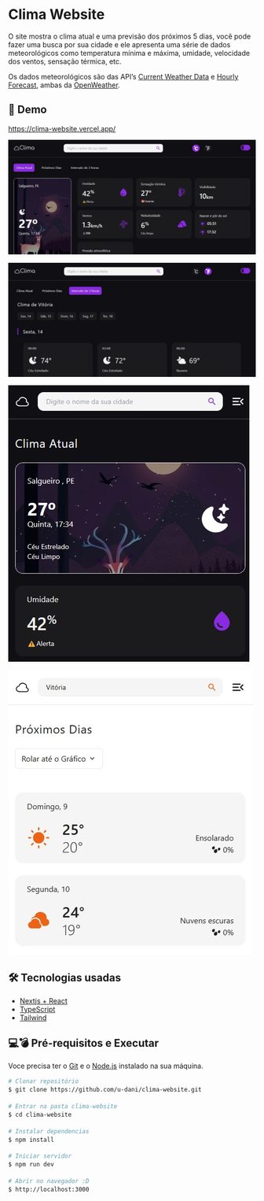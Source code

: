 # Clima Website

O site mostra o clima atual e uma previsão dos próximos 5 dias, você pode fazer uma busca por sua cidade e ele apresenta uma série de dados meteorológicos como temperatura mínima e máxima, umidade, velocidade dos ventos, sensação térmica, etc.

Os dados meteorológicos são das API’s [Current Weather Data](https://openweathermap.org/current) e [Hourly Forecast](https://openweathermap.org/api/hourly-forecast), ambas da [OpenWeather](https://openweathermap.org/).

## 🌠 Demo

<a target="_blank" href="https://clima-website.vercel.app/">https://clima-website.vercel.app/</a>

![](public/demo/current-weather-dark-theme.jpg)

![](public/demo/interval-page-dark-theme.jpg)

![](public/demo/current-weather-dark-theme-mobile.jpg)

![](public/demo/forecast-weather-light-theme-mobile.jpg)

## 🛠 Tecnologias usadas

-   [Nextjs + React](https://nextjs.org/)
-   [TypeScript](https://www.typescriptlang.org/pt/)
-   [Tailwind](https://tailwindcss.com/)

## 💻💣 Pré-requisitos e Executar

Voce precisa ter o [Git](https://git-scm.com) e o [Node.js](https://nodejs.org/en/) instalado na sua máquina.

```bash
# Clonar repositório
$ git clone https://github.com/u-dani/clima-website.git

# Entrar na pasta clima-website
$ cd clima-website

# Instalar dependencias
$ npm install

# Iniciar servidor
$ npm run dev

# Abrir no navegador :D
$ http://localhost:3000
```
